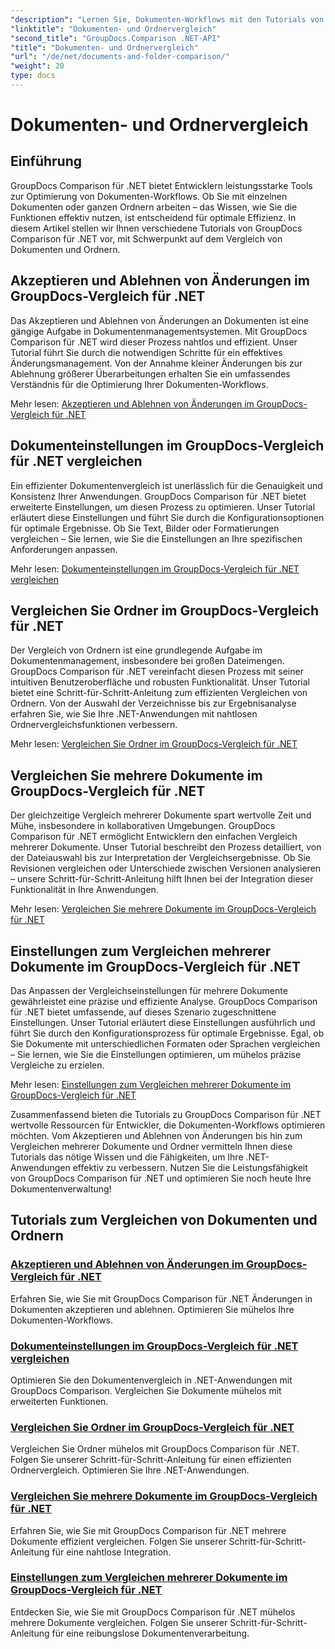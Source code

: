 ```yaml
---
"description": "Lernen Sie, Dokumenten-Workflows mit den Tutorials von GroupDocs Comparison für .NET zu optimieren. Akzeptieren und lehnen Sie Änderungen ab und vergleichen Sie Dokumente und Ordner mühelos."
"linktitle": "Dokumenten- und Ordnervergleich"
"second_title": "GroupDocs.Comparison .NET-API"
"title": "Dokumenten- und Ordnervergleich"
"url": "/de/net/documents-and-folder-comparison/"
"weight": 20
type: docs
---
```

# Dokumenten- und Ordnervergleich

## Einführung

GroupDocs Comparison für .NET bietet Entwicklern leistungsstarke Tools zur Optimierung von Dokumenten-Workflows. Ob Sie mit einzelnen Dokumenten oder ganzen Ordnern arbeiten – das Wissen, wie Sie die Funktionen effektiv nutzen, ist entscheidend für optimale Effizienz. In diesem Artikel stellen wir Ihnen verschiedene Tutorials von GroupDocs Comparison für .NET vor, mit Schwerpunkt auf dem Vergleich von Dokumenten und Ordnern.

## Akzeptieren und Ablehnen von Änderungen im GroupDocs-Vergleich für .NET

Das Akzeptieren und Ablehnen von Änderungen an Dokumenten ist eine gängige Aufgabe in Dokumentenmanagementsystemen. Mit GroupDocs Comparison für .NET wird dieser Prozess nahtlos und effizient. Unser Tutorial führt Sie durch die notwendigen Schritte für ein effektives Änderungsmanagement. Von der Annahme kleiner Änderungen bis zur Ablehnung größerer Überarbeitungen erhalten Sie ein umfassendes Verständnis für die Optimierung Ihrer Dokumenten-Workflows.

Mehr lesen: [Akzeptieren und Ablehnen von Änderungen im GroupDocs-Vergleich für .NET](./accept-reject-changes-dotnet/)

## Dokumenteinstellungen im GroupDocs-Vergleich für .NET vergleichen

Ein effizienter Dokumentenvergleich ist unerlässlich für die Genauigkeit und Konsistenz Ihrer Anwendungen. GroupDocs Comparison für .NET bietet erweiterte Einstellungen, um diesen Prozess zu optimieren. Unser Tutorial erläutert diese Einstellungen und führt Sie durch die Konfigurationsoptionen für optimale Ergebnisse. Ob Sie Text, Bilder oder Formatierungen vergleichen – Sie lernen, wie Sie die Einstellungen an Ihre spezifischen Anforderungen anpassen.

Mehr lesen: [Dokumenteinstellungen im GroupDocs-Vergleich für .NET vergleichen](./compare-documents-settings-dotnet/)

## Vergleichen Sie Ordner im GroupDocs-Vergleich für .NET

Der Vergleich von Ordnern ist eine grundlegende Aufgabe im Dokumentenmanagement, insbesondere bei großen Dateimengen. GroupDocs Comparison für .NET vereinfacht diesen Prozess mit seiner intuitiven Benutzeroberfläche und robusten Funktionalität. Unser Tutorial bietet eine Schritt-für-Schritt-Anleitung zum effizienten Vergleichen von Ordnern. Von der Auswahl der Verzeichnisse bis zur Ergebnisanalyse erfahren Sie, wie Sie Ihre .NET-Anwendungen mit nahtlosen Ordnervergleichsfunktionen verbessern.

Mehr lesen: [Vergleichen Sie Ordner im GroupDocs-Vergleich für .NET](./compare-folders-dotnet/)

## Vergleichen Sie mehrere Dokumente im GroupDocs-Vergleich für .NET

Der gleichzeitige Vergleich mehrerer Dokumente spart wertvolle Zeit und Mühe, insbesondere in kollaborativen Umgebungen. GroupDocs Comparison für .NET ermöglicht Entwicklern den einfachen Vergleich mehrerer Dokumente. Unser Tutorial beschreibt den Prozess detailliert, von der Dateiauswahl bis zur Interpretation der Vergleichsergebnisse. Ob Sie Revisionen vergleichen oder Unterschiede zwischen Versionen analysieren – unsere Schritt-für-Schritt-Anleitung hilft Ihnen bei der Integration dieser Funktionalität in Ihre Anwendungen.

Mehr lesen: [Vergleichen Sie mehrere Dokumente im GroupDocs-Vergleich für .NET](./compare-multiple-documents-dotnet/)

## Einstellungen zum Vergleichen mehrerer Dokumente im GroupDocs-Vergleich für .NET

Das Anpassen der Vergleichseinstellungen für mehrere Dokumente gewährleistet eine präzise und effiziente Analyse. GroupDocs Comparison für .NET bietet umfassende, auf dieses Szenario zugeschnittene Einstellungen. Unser Tutorial erläutert diese Einstellungen ausführlich und führt Sie durch den Konfigurationsprozess für optimale Ergebnisse. Egal, ob Sie Dokumente mit unterschiedlichen Formaten oder Sprachen vergleichen – Sie lernen, wie Sie die Einstellungen optimieren, um mühelos präzise Vergleiche zu erzielen.

Mehr lesen: [Einstellungen zum Vergleichen mehrerer Dokumente im GroupDocs-Vergleich für .NET](./compare-multiple-documents-settings-dotnet/)

Zusammenfassend bieten die Tutorials zu GroupDocs Comparison für .NET wertvolle Ressourcen für Entwickler, die Dokumenten-Workflows optimieren möchten. Vom Akzeptieren und Ablehnen von Änderungen bis hin zum Vergleichen mehrerer Dokumente und Ordner vermitteln Ihnen diese Tutorials das nötige Wissen und die Fähigkeiten, um Ihre .NET-Anwendungen effektiv zu verbessern. Nutzen Sie die Leistungsfähigkeit von GroupDocs Comparison für .NET und optimieren Sie noch heute Ihre Dokumentenverwaltung!
## Tutorials zum Vergleichen von Dokumenten und Ordnern
### [Akzeptieren und Ablehnen von Änderungen im GroupDocs-Vergleich für .NET](./accept-reject-changes-dotnet/)
Erfahren Sie, wie Sie mit GroupDocs Comparison für .NET Änderungen in Dokumenten akzeptieren und ablehnen. Optimieren Sie mühelos Ihre Dokumenten-Workflows.
### [Dokumenteinstellungen im GroupDocs-Vergleich für .NET vergleichen](./compare-documents-settings-dotnet/)
Optimieren Sie den Dokumentenvergleich in .NET-Anwendungen mit GroupDocs Comparison. Vergleichen Sie Dokumente mühelos mit erweiterten Funktionen.
### [Vergleichen Sie Ordner im GroupDocs-Vergleich für .NET](./compare-folders-dotnet/)
Vergleichen Sie Ordner mühelos mit GroupDocs Comparison für .NET. Folgen Sie unserer Schritt-für-Schritt-Anleitung für einen effizienten Ordnervergleich. Optimieren Sie Ihre .NET-Anwendungen.
### [Vergleichen Sie mehrere Dokumente im GroupDocs-Vergleich für .NET](./compare-multiple-documents-dotnet/)
Erfahren Sie, wie Sie mit GroupDocs Comparison für .NET mehrere Dokumente effizient vergleichen. Folgen Sie unserer Schritt-für-Schritt-Anleitung für eine nahtlose Integration.
### [Einstellungen zum Vergleichen mehrerer Dokumente im GroupDocs-Vergleich für .NET](./compare-multiple-documents-settings-dotnet/)
Entdecken Sie, wie Sie mit GroupDocs Comparison für .NET mühelos mehrere Dokumente vergleichen. Folgen Sie unserer Schritt-für-Schritt-Anleitung für eine reibungslose Dokumentenverarbeitung.
